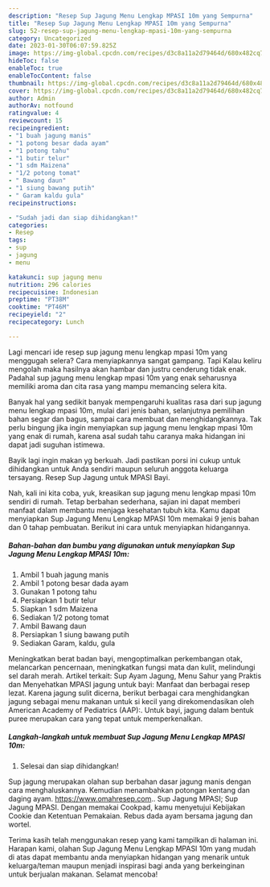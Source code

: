 ```yaml
---
description: "Resep Sup Jagung Menu Lengkap MPASI 10m yang Sempurna"
title: "Resep Sup Jagung Menu Lengkap MPASI 10m yang Sempurna"
slug: 52-resep-sup-jagung-menu-lengkap-mpasi-10m-yang-sempurna
category: Uncategorized
date: 2023-01-30T06:07:59.825Z
image: https://img-global.cpcdn.com/recipes/d3c8a11a2d79464d/680x482cq70/sup-jagung-menu-lengkap-mpasi-10m-foto-resep-utama.jpg
hideToc: false
enableToc: true
enableTocContent: false
thumbnail: https://img-global.cpcdn.com/recipes/d3c8a11a2d79464d/680x482cq70/sup-jagung-menu-lengkap-mpasi-10m-foto-resep-utama.jpg
cover: https://img-global.cpcdn.com/recipes/d3c8a11a2d79464d/680x482cq70/sup-jagung-menu-lengkap-mpasi-10m-foto-resep-utama.jpg
author: Admin
authorAv: notfound
ratingvalue: 4
reviewcount: 15
recipeingredient:
- "1 buah jagung manis"
- "1 potong besar dada ayam"
- "1 potong tahu"
- "1 butir telur"
- "1 sdm Maizena"
- "1/2 potong tomat"
- " Bawang daun"
- "1 siung bawang putih"
- " Garam kaldu gula"
recipeinstructions:

- "Sudah jadi dan siap dihidangkan!"
categories:
- Resep
tags:
- sup
- jagung
- menu

katakunci: sup jagung menu 
nutrition: 296 calories
recipecuisine: Indonesian
preptime: "PT38M"
cooktime: "PT46M"
recipeyield: "2"
recipecategory: Lunch

---
```



Lagi mencari ide resep sup jagung menu lengkap mpasi 10m yang menggugah selera? Cara menyiapkannya sangat gampang. Tapi Kalau keliru mengolah maka hasilnya akan hambar dan justru cenderung tidak enak. Padahal sup jagung menu lengkap mpasi 10m yang enak seharusnya memiliki aroma dan cita rasa yang mampu memancing selera kita.


Banyak hal yang sedikit banyak mempengaruhi kualitas rasa dari sup jagung menu lengkap mpasi 10m, mulai dari jenis bahan, selanjutnya pemilihan bahan segar dan bagus, sampai cara membuat dan menghidangkannya. Tak perlu bingung jika ingin menyiapkan sup jagung menu lengkap mpasi 10m yang enak di rumah, karena asal sudah tahu caranya maka hidangan ini dapat jadi suguhan istimewa.

Bayik lagi ingin makan yg berkuah. Jadi pastikan porsi ini cukup untuk dihidangkan untuk Anda sendiri maupun seluruh anggota keluarga tersayang. Resep Sup Jagung untuk MPASI Bayi.


Nah, kali ini kita coba, yuk, kreasikan sup jagung menu lengkap mpasi 10m sendiri di rumah. Tetap berbahan sederhana, sajian ini dapat memberi manfaat dalam membantu menjaga kesehatan tubuh kita. Kamu dapat menyiapkan Sup Jagung Menu Lengkap MPASI 10m memakai 9 jenis bahan dan 0 tahap pembuatan. Berikut ini cara untuk menyiapkan hidangannya.

<!--inarticleads1-->

##### Bahan-bahan dan bumbu yang digunakan untuk menyiapkan Sup Jagung Menu Lengkap MPASI 10m:

1. Ambil 1 buah jagung manis
1. Ambil 1 potong besar dada ayam
1. Gunakan 1 potong tahu
1. Persiapkan 1 butir telur
1. Siapkan 1 sdm Maizena
1. Sediakan 1/2 potong tomat
1. Ambil  Bawang daun
1. Persiapkan 1 siung bawang putih
1. Sediakan  Garam, kaldu, gula


Meningkatkan berat badan bayi, mengoptimalkan perkembangan otak, melancarkan pencernaan, meningkatkan fungsi mata dan kulit, melindungi sel darah merah. Artikel terkait: Sup Ayam Jagung, Menu Sahur yang Praktis dan Menyehatkan MPASI jagung untuk bayi: Manfaat dan berbagai resep lezat. Karena jagung sulit dicerna, berikut berbagai cara menghidangkan jagung sebagai menu makanan untuk si kecil yang direkomendasikan oleh American Academy of Pediatrics (AAP):. Untuk bayi, jagung dalam bentuk puree merupakan cara yang tepat untuk memperkenalkan. 

<!--inarticleads2-->

##### Langkah-langkah untuk membuat Sup Jagung Menu Lengkap MPASI 10m:


1. Selesai dan siap dihidangkan!

Sup jagung merupakan olahan sup berbahan dasar jagung manis dengan cara menghaluskannya. Kemudian menambahkan potongan kentang dan daging ayam. https://www.omahresep.com.. Sup Jagung MPASI; Sup Jagung MPASI. Dengan memakai Cookpad, kamu menyetujui Kebijakan Cookie dan Ketentuan Pemakaian. Rebus dada ayam bersama jagung dan wortel. 

Terima kasih telah menggunakan resep yang kami tampilkan di halaman ini. Harapan kami, olahan Sup Jagung Menu Lengkap MPASI 10m yang mudah di atas dapat membantu anda menyiapkan hidangan yang menarik untuk keluarga/teman maupun menjadi inspirasi bagi anda yang berkeinginan untuk berjualan makanan. Selamat mencoba!
